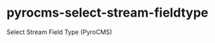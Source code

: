 pyrocms-select-stream-fieldtype
===============================

Select Stream Field Type (PyroCMS)
